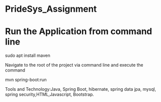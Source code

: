 # PrideSys_Assignment
# Run the Application from command line
sudo apt install maven


Navigate to the root of the project via command line and execute the command

mvn spring-boot:run

Tools and Technology:Java, Spring Boot, hibernate, spring data jpa, mysql, spring security,HTML,Javascript, Bootstrap.
